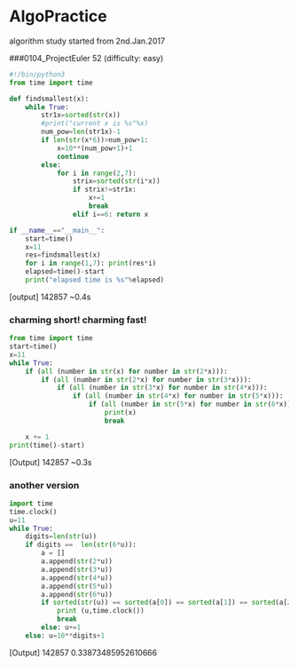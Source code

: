 # AlgoPractice
algorithm study started from 2nd.Jan.2017

###0104_ProjectEuler 52 (difficulty: easy)

```python
#!/bin/python3
from time import time

def findsmallest(x):
	while True:
		str1x=sorted(str(x))
		#print("current x is %s"%x)
		num_pow=len(str1x)-1
		if len(str(x*6))>num_pow+1:
			x=10**(num_pow+1)+1
			continue
		else:
			for i in range(2,7):
				strix=sorted(str(i*x))
				if strix!=str1x: 
					x+=1
					break
				elif i==6: return x

if __name__=="__main__":
	start=time()
	x=11
	res=findsmallest(x)
	for i in range(1,7): print(res*i)
	elapsed=time()-start
	print("elapsed time is %s"%elapsed)
```
[output]
142857 ~0.4s

### charming short! charming fast!
```python
from time import time
start=time()
x=11
while True:
    if (all (number in str(x) for number in str(2*x))):
        if (all (number in str(2*x) for number in str(3*x))):
            if (all (number in str(3*x) for number in str(4*x))):
                if (all (number in str(4*x) for number in str(5*x))):
                    if (all (number in str(5*x) for number in str(6*x))):
                        print(x)
                        break

    x += 1
print(time()-start)
```
[Output]
142857 ~0.3s

### another version
```python
import time
time.clock()
u=11
while True:
    digits=len(str(u))
    if digits ==  len(str(6*u)):
        a = []
        a.append(str(2*u))
        a.append(str(3*u))
        a.append(str(4*u))
        a.append(str(5*u))
        a.append(str(6*u))
        if sorted(str(u)) == sorted(a[0]) == sorted(a[1]) == sorted(a[2]) == sorted(a[3]) == sorted(a[4]):
            print (u,time.clock())
            break
        else: u+=1
    else: u=10**digits+1

```
[Output]
142857 0.33873485952610666
